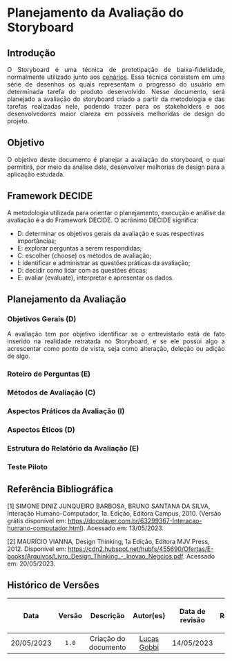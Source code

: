 <div class="body">

# Planejamento da Avaliação do Storyboard

## Introdução
<div align="justify"> O Storyboard é uma técnica de prototipação de baixa-fidelidade, normalmente utilizado junto aos <a href="https://interacao-humano-computador.github.io/2023.1-BancoCentral/#/analise_requisitos/cenarios">cenários</a>. Essa técnica consistem em uma série de desenhos os quais representam o progresso do usuário em determinada tarefa do produto desenvolvido. Nesse documento, será planejado a avaliação do storyboard criado a partir da metodologia e das tarefas realizadas nele, podendo trazer para os stakeholders e aos desenvolvedores maior clareza em possíveis melhoridas de design do projeto.
</div>

## Objetivo
<div align="justify">O objetivo deste documento é planejar a avaliação do storyboard, o qual permitirá, por meio da análise dele, desenvolver melhorias de design para a aplicação estudada.
</div>

## Framework DECIDE
<div align="justify">A metodologia utilizada para orientar o planejamento, execução e análise da avaliação é a do Framework DECIDE. O acrônimo DECIDE significa:
</div>

- D: determinar os objetivos gerais da avaliação e suas respectivas importâncias;
- E: explorar perguntas a serem respondidas;
- C: escolher (choose) os métodos de avaliação;
- I: identificar e administrar as questões práticas da avaliação;
- D: decidir como lidar com as questões éticas;
- E: avaliar (evaluate), interpretar e apresentar os dados.

## Planejamento da Avaliação

### Objetivos Gerais (D)
<div align="justify">A avaliação tem por objetivo identificar se o entrevistado está de fato inserido na realidade retratada no Storyboard, e se ele possui algo a acrescentar como ponto de vista, seja como alteração, deleção ou adição de algo.
</div>

### Roteiro de Perguntas (E)

### Métodos de Avaliação (C)

### Aspectos Práticos da Avaliação (I)

### Aspectos Éticos (D)

### Estrutura do Relatório da Avaliação (E)

### Teste Piloto

## Referência Bibliográfica

[1] SIMONE DINIZ JUNQUEIRO BARBOSA, BRUNO SANTANA DA SILVA, Interação Humano-Computador, 1a. Edição, Editora Campus, 2010. (Versão grátis disponível em: https://docplayer.com.br/63299367-Interacao-humano-computador.html). Acessado em: 13/05/2023.

[2] MAURÍCIO VIANNA, Design Thinking, 1a Edição, Editora MJV Press, 2012. Disponível em: https://cdn2.hubspot.net/hubfs/455690/Ofertas/E-books/Arquivos/Livro_Design_Thinking_-_Inovao_Negcios.pdf. Acessado em: 20/05/2023.

## Histórico de Versões

| <p align="center">Data</p> | <p align="center">Versão</p> | <p align="center">Descrição</p> | <p align="center">Autor(es)</p> | <p align="center">Data de revisão</p> | <p align="center">Revisor(es)</p> |
| :--:                       | :----: | :-------: | :---: | :-------------: | :-----: |
| 20/05/2023 | `1.0`  | Criação do documento | [Lucas Gobbi](https://github.com/lucasbergholz) | 14/05/2023 | [Bruno Ribeiro](https://github.com/brunoriibeiro) |
</div>



</div>